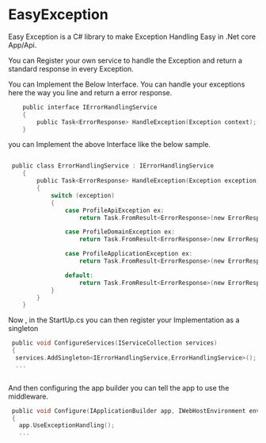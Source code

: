 # EasyException

Easy Exception is a C# library to make Exception Handling Easy in .Net core App/Api. 

You can Register your own service to handle the Exception and return a standard response in every Exception.

You can Implement the Below Interface. You can handle your exceptions here the way you line and return a error response.
```c
    public interface IErrorHandlingService
    {
        public Task<ErrorResponse> HandleException(Exception context);
    }
```

you can Implement the above Interface like the below sample.


```c

 public class ErrorHandlingService : IErrorHandlingService
    {
        public Task<ErrorResponse> HandleException(Exception exception)
        {
            switch (exception)
            {
                case ProfileApiException ex:
                    return Task.FromResult<ErrorResponse>(new ErrorResponse() { Code = "ApiError", Message = exception.Message });

                case ProfileDomainException ex:
                    return Task.FromResult<ErrorResponse>(new ErrorResponse() { Code = "DomainError", Message = exception.Message });

                case ProfileApplicationException ex:
                    return Task.FromResult<ErrorResponse>(new ErrorResponse() { Code = "AppError", Message = exception.Message });

                default:
                    return Task.FromResult<ErrorResponse>(new ErrorResponse() { Code = "InternalError", Message = exception.Message });
            }
        }
    }

```


Now , in the StartUp.cs you can then register your Implementation as a singleton

```c
 public void ConfigureServices(IServiceCollection services)
 {
  services.AddSingleton<IErrorHandlingService,ErrorHandlingService>();
  ...
  
```

And then configuring the app builder you can tell the app to use the middleware.

```c
 public void Configure(IApplicationBuilder app, IWebHostEnvironment env)
 {
   app.UseExceptionHandling();
   ...
   
```

